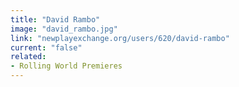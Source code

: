 ```yaml
---
title: "David Rambo"
image: "david_rambo.jpg"
link: "newplayexchange.org/users/620/david-rambo"
current: "false"
related:
- Rolling World Premieres
---
```

